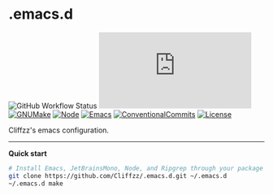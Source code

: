# .emacs.d

![GitHub Workflow Status](https://img.shields.io/github/workflow/status/cliffzz/.emacs.d/CI?style=flat-square)
![GitHub tag (latest SemVer)](https://img.shields.io/github/v/tag/cliffzz/.emacs.d?label=release&style=flat-square)
[![GNUMake](https://img.shields.io/badge/gnu-make-A42E2B.svg?style=flat-square)](https://www.gnu.org/software/make/)
[![Node](https://img.shields.io/badge/node-12-026e00.svg?style=flat-square)](https://nodejs.org/en/)
[![Emacs](https://img.shields.io/badge/emacs-27.1-%23c065db.svg?style=flat-square)](https://www.gnu.org/software/emacs/)
[![ConventionalCommits](https://img.shields.io/badge/Conventional%20Commits-1.0.0-yellow.svg?style=flat-square)](https://conventionalcommits.org)
[![License](https://img.shields.io/github/license/Cliffzz/.emacs.d.svg?style=flat-square)](https://github.com/Cliffzz/.emacs.d/blob/master/LICENSE)

Cliffzz's emacs configuration.

---

**Quick start**

```bash
# Install Emacs, JetBrainsMono, Node, and Ripgrep through your package manager, then...
git clone https://github.com/Cliffzz/.emacs.d.git ~/.emacs.d
~/.emacs.d make
```
